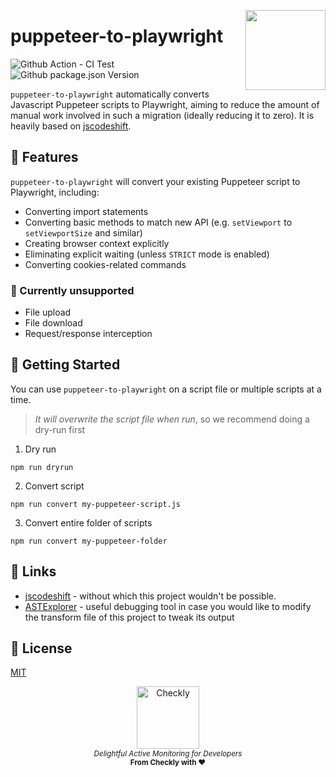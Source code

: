 <p>
  <img height="128" src="https://www.checklyhq.com/images/footer-logo.svg" align="right" />
  <h1>puppeteer-to-playwright</h1>
</p>

<p>
  <img src="https://img.shields.io/github/workflow/status/checkly/puppeteer-to-playwright/ci?label=test" alt="Github Action - CI Test"/>
  <img src="https://img.shields.io/github/package-json/v/checkly/puppeteer-to-playwright" alt="Github package.json Version" />
</p>

`puppeteer-to-playwright` automatically converts Javascript Puppeteer scripts to Playwright, aiming to reduce the amount of manual work involved in such a migration (ideally reducing it to zero). It is heavily based on [jscodeshift](https://github.com/facebook/jscodeshift).

## 👷 Features

`puppeteer-to-playwright` will convert your existing Puppeteer script to Playwright, including:

* Converting import statements
* Converting basic methods to match new API (e.g. `setViewport` to `setViewportSize` and similar)
* Creating browser context explicitly
* Eliminating explicit waiting (unless `STRICT` mode is enabled)
* Converting cookies-related commands

### 🛑 Currently unsupported

* File upload
* File download
* Request/response interception

## 🚢 Getting Started
You can use `puppeteer-to-playwright` on a script file or multiple scripts at a time.

> *It will overwrite the script file when run*, so we recommend doing a dry-run first

1.  Dry run
```
npm run dryrun
```

2. Convert script
```
npm run convert my-puppeteer-script.js
```

3. Convert entire folder of scripts
```
npm run convert my-puppeteer-folder
```

## 🔗 Links
* [jscodeshift](https://github.com/facebook/jscodeshift) - without which this project wouldn't be possible.
* [ASTExplorer](https://astexplorer.net/) - useful debugging tool in case you would like to modify the transform file of this project to tweak its output

## 📄 License

[MIT](https://github.com/checkly/puppeteer-to-playwright/blob/main/LICENSE)

<p align="center">
  <a href="https://checklyhq.com?utm_source=github&utm_medium=sponsor-logo-github&utm_campaign=headless-recorder" target="_blank">
  <img width="100px" src="./assets/checkly-logo.png?raw=true" alt="Checkly" />
  </a>
  <br />
  <i><sub>Delightful Active Monitoring for Developers</sub></i>
  <br>
  <b><sub>From Checkly with ♥️</sub></b>
<p>
